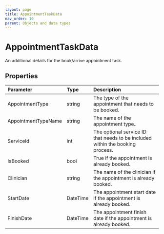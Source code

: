 ```yaml
---
layout: page
title: AppointmentTaskData
nav_order: 10
parent: Objects and data types
---
```


# AppointmentTaskData

An additional details for the book/arrive appointment task.

## Properties

| Parameter | Type   | Description                                                 |
|:----------|:-------|:------------------------------------------------------------|
| AppointmentType | string | The type of the appointment that needs to be booked. |
| AppointmentTypeName | string | The name of the appointment type.. |
| ServiceId | int | The optional service ID that needs to be included within the booking process. |
| IsBooked | bool | True if the appointment is already booked. |
| Clinician | string | The name of the clinician if the appointment is already booked. |
| StartDate | DateTime | The appointment start date if the appointment is already booked. |
| FinishDate | DateTime | The appointment finish date if the appointment is already booked. |
